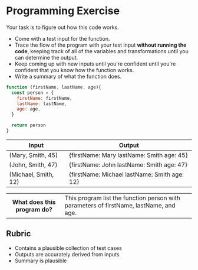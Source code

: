  # Programming Exercise

Your task is to figure out how this code works.

* Come with a test input for the function.
* Trace the flow of the program with your test input **without running the code**, keeping track of all of the variables and transformations until you can determine the output.
* Keep coming up with new inputs until you're confident until you're confident that you know how the function works.
* Write a summary of what the function does.

```js
function (firstName, lastName, age){
  const person = {
    firstName: firstName,
    lastName: lastName,
    age: age,
  }

  return person
}
```

| Input | Output |
| ----- | ------ |
|(Mary, Smith, 45)|{firstName: Mary lastName: Smith age: 45}| 
|(John, Smith, 47)|{firstName: John lastName: Smith age: 47}| 
|(Michael, Smith, 12)|{firstName: Michael lastName: Smith age: 12}| 

<table>
  <tr>
    <th>What does this program do?</th>
    <td>This program list the function person with parameters of firstName, lastName, and age.</td>
  </tr>
</table>

## Rubric

* Contains a plausible collection of test cases
* Outputs are accurately derived from inputs
* Summary is plausible
